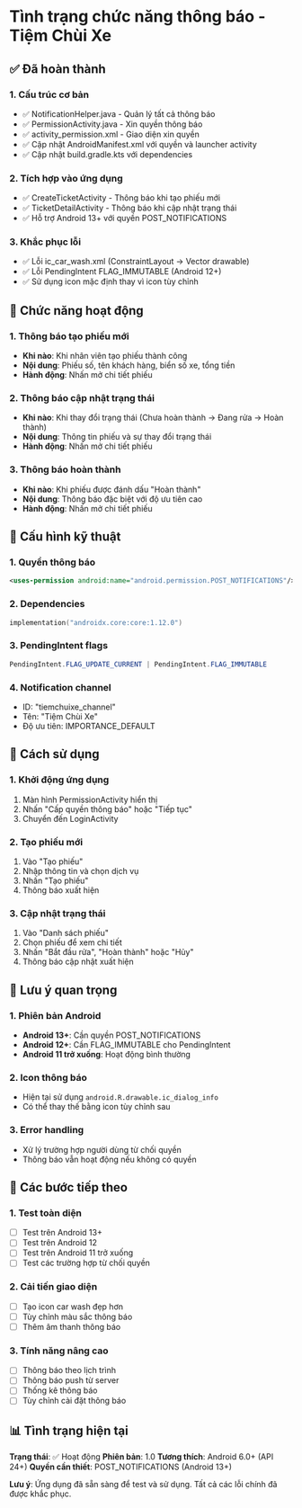 # Tình trạng chức năng thông báo - Tiệm Chùi Xe

## ✅ Đã hoàn thành

### 1. Cấu trúc cơ bản
- ✅ NotificationHelper.java - Quản lý tất cả thông báo
- ✅ PermissionActivity.java - Xin quyền thông báo
- ✅ activity_permission.xml - Giao diện xin quyền
- ✅ Cập nhật AndroidManifest.xml với quyền và launcher activity
- ✅ Cập nhật build.gradle.kts với dependencies

### 2. Tích hợp vào ứng dụng
- ✅ CreateTicketActivity - Thông báo khi tạo phiếu mới
- ✅ TicketDetailActivity - Thông báo khi cập nhật trạng thái
- ✅ Hỗ trợ Android 13+ với quyền POST_NOTIFICATIONS

### 3. Khắc phục lỗi
- ✅ Lỗi ic_car_wash.xml (ConstraintLayout → Vector drawable)
- ✅ Lỗi PendingIntent FLAG_IMMUTABLE (Android 12+)
- ✅ Sử dụng icon mặc định thay vì icon tùy chỉnh

## 🎯 Chức năng hoạt động

### 1. Thông báo tạo phiếu mới
- **Khi nào**: Khi nhân viên tạo phiếu thành công
- **Nội dung**: Phiếu số, tên khách hàng, biển số xe, tổng tiền
- **Hành động**: Nhấn mở chi tiết phiếu

### 2. Thông báo cập nhật trạng thái
- **Khi nào**: Khi thay đổi trạng thái (Chưa hoàn thành → Đang rửa → Hoàn thành)
- **Nội dung**: Thông tin phiếu và sự thay đổi trạng thái
- **Hành động**: Nhấn mở chi tiết phiếu

### 3. Thông báo hoàn thành
- **Khi nào**: Khi phiếu được đánh dấu "Hoàn thành"
- **Nội dung**: Thông báo đặc biệt với độ ưu tiên cao
- **Hành động**: Nhấn mở chi tiết phiếu

## 🔧 Cấu hình kỹ thuật

### 1. Quyền thông báo
```xml
<uses-permission android:name="android.permission.POST_NOTIFICATIONS"/>
```

### 2. Dependencies
```kotlin
implementation("androidx.core:core:1.12.0")
```

### 3. PendingIntent flags
```java
PendingIntent.FLAG_UPDATE_CURRENT | PendingIntent.FLAG_IMMUTABLE
```

### 4. Notification channel
- ID: "tiemchuixe_channel"
- Tên: "Tiệm Chùi Xe"
- Độ ưu tiên: IMPORTANCE_DEFAULT

## 📱 Cách sử dụng

### 1. Khởi động ứng dụng
1. Màn hình PermissionActivity hiển thị
2. Nhấn "Cấp quyền thông báo" hoặc "Tiếp tục"
3. Chuyển đến LoginActivity

### 2. Tạo phiếu mới
1. Vào "Tạo phiếu"
2. Nhập thông tin và chọn dịch vụ
3. Nhấn "Tạo phiếu"
4. Thông báo xuất hiện

### 3. Cập nhật trạng thái
1. Vào "Danh sách phiếu"
2. Chọn phiếu để xem chi tiết
3. Nhấn "Bắt đầu rửa", "Hoàn thành" hoặc "Hủy"
4. Thông báo cập nhật xuất hiện

## 🚨 Lưu ý quan trọng

### 1. Phiên bản Android
- **Android 13+**: Cần quyền POST_NOTIFICATIONS
- **Android 12+**: Cần FLAG_IMMUTABLE cho PendingIntent
- **Android 11 trở xuống**: Hoạt động bình thường

### 2. Icon thông báo
- Hiện tại sử dụng `android.R.drawable.ic_dialog_info`
- Có thể thay thế bằng icon tùy chỉnh sau

### 3. Error handling
- Xử lý trường hợp người dùng từ chối quyền
- Thông báo vẫn hoạt động nếu không có quyền

## 🔄 Các bước tiếp theo

### 1. Test toàn diện
- [ ] Test trên Android 13+
- [ ] Test trên Android 12
- [ ] Test trên Android 11 trở xuống
- [ ] Test các trường hợp từ chối quyền

### 2. Cải tiến giao diện
- [ ] Tạo icon car wash đẹp hơn
- [ ] Tùy chỉnh màu sắc thông báo
- [ ] Thêm âm thanh thông báo

### 3. Tính năng nâng cao
- [ ] Thông báo theo lịch trình
- [ ] Thông báo push từ server
- [ ] Thống kê thông báo
- [ ] Tùy chỉnh cài đặt thông báo

## 📊 Tình trạng hiện tại

**Trạng thái**: ✅ Hoạt động
**Phiên bản**: 1.0
**Tương thích**: Android 6.0+ (API 24+)
**Quyền cần thiết**: POST_NOTIFICATIONS (Android 13+)

**Lưu ý**: Ứng dụng đã sẵn sàng để test và sử dụng. Tất cả các lỗi chính đã được khắc phục. 